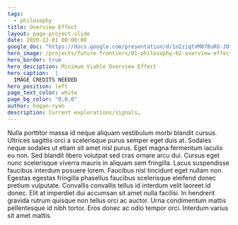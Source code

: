 ```yaml
---
tags:
  - philosophy
title: Overview Effect
layout: page-project-slide
date: 2020-12-01 00:00:00
google_doc: "https://docs.google.com/presentation/d/1oIziqtVM878uRG-JOfrQNvGFsQWKP_S_W8cLkhQlXvA/edit#slide=id.g90bee0e36f_3_1"
hero_image: /projects/future-frontiers/01-philosophy-02-overview-effect-04.jpg
hero_border: true
hero_desciption: Minimum Viable Overview Effect
hero_caption:  |
  IMAGE CREDITS NEEDED
hero_position: left
page_text_color: white
page_bg_color: "0,0,0"
author: hogan-ryan
description: Current explorations/signals…
---
```

Nulla porttitor massa id neque aliquam vestibulum morbi blandit cursus. Ultrices sagittis orci a scelerisque purus semper eget duis at. Sodales neque sodales ut etiam sit amet nisl purus. Eget magna fermentum iaculis eu non. Sed blandit libero volutpat sed cras ornare arcu dui. Cursus eget nunc scelerisque viverra mauris in aliquam sem fringilla. Lacus suspendisse faucibus interdum posuere lorem. Faucibus nisl tincidunt eget nullam non. Egestas egestas fringilla phasellus faucibus scelerisque eleifend donec pretium vulputate. Convallis convallis tellus id interdum velit laoreet id donec. Elit at imperdiet dui accumsan sit amet nulla facilisi. In hendrerit gravida rutrum quisque non tellus orci ac auctor. Urna condimentum mattis pellentesque id nibh tortor. Eros donec ac odio tempor orci. Interdum varius sit amet mattis.
